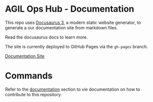 # AGIL Ops Hub - Documentation

This repo uses [Docusaurus 3](https://docusaurus.io/), a modern static website generator, to generate a our
documentation site from markdown files.

Read the docusaurus docs to learn more.

The site is currently deployed to GitHub Pages via the `gh-pages` branch.

[Documentation Site](https://mssfoobar.github.io/docs/)

# Commands

Refer to the [documentation](https://mssfoobar.github.io/docs/stable/contributing/documentation/overview) section to vie
documentation on how to contribute to this repository.
